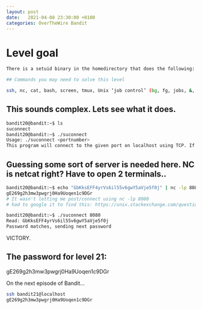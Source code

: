 ```yaml
---
layout: post
date:   2021-04-08 23:30:00 +0100
categories: OverTheWire Bandit
---
```


# Level goal
```bash
There is a setuid binary in the homedirectory that does the following: it makes a connection to localhost on the port you specify as a commandline argument. It then reads a line of text from the connection and compares it to the password in the previous level (bandit20). If the password is correct, it will transmit the password for the next level (bandit21).

## Commands you may need to solve this level

ssh, nc, cat, bash, screen, tmux, Unix ‘job control’ (bg, fg, jobs, &, CTRL-Z, …)
```

## This sounds complex. Lets see what it does.
```bash
bandit20@bandit:~$ ls
suconnect
bandit20@bandit:~$ ./suconnect
Usage: ./suconnect <portnumber>
This program will connect to the given port on localhost using TCP. If it receives the correct password from the other side, the next password is transmitted back.
```

## Guessing some sort of server is needed here. NC is netcat right? Have to open 2 terminals..

```bash
bandit20@bandit:~$ echo "GbKksEFF4yrVs6il55v6gwY5aVje5f0j" | nc -lp 8080
gE269g2h3mw3pwgrj0Ha9Uoqen1c9DGr
# It wasn't letting me post/connect using nc -lp 8080
# had to google it to find this: https://unix.stackexchange.com/questions/289364/netcat-doesnt-print-response
```

```bash
bandit20@bandit:~$ ./suconnect 8080
Read: GbKksEFF4yrVs6il55v6gwY5aVje5f0j
Password matches, sending next password
```


VICTORY.

## The password for level 21: 	

gE269g2h3mw3pwgrj0Ha9Uoqen1c9DGr

On the next episode of Bandit...

```bash
ssh bandit21@localhost
gE269g2h3mw3pwgrj0Ha9Uoqen1c9DGr
```